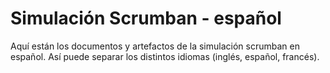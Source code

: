 # Simulación Scrumban - español
Aquí están los documentos y artefactos de la simulación scrumban en español.
Así puede separar los distintos idiomas (inglés, español, francés).
